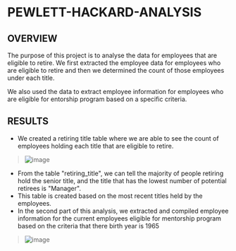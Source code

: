 # PEWLETT-HACKARD-ANALYSIS

## OVERVIEW
The purpose of this project is to analyse the data for employees that are eligible to retire. We first extracted the employee data for employees who are eligible to retire and then we determined the count of those employees under each title.

We also used the data to extract employee information for employees who are eligible for entorship program based on a specific criteria.

## RESULTS
- We created a retiring title table where we are able to see the count of employees holding each title that are eligible to retire. 

>![image](https://user-images.githubusercontent.com/86074187/128942869-e0937404-88df-4a9e-8df6-b4e0e1cb86ea.png)

- From the table "retiring_title", we can tell the majority of people retiring hold the senior title, and the title that has the lowest number of potential retirees is "Manager".
- This table is created based on the most recent titles held by the employees.
- In the second part of this analysis, we extracted and compiled employee information for the current employees eligible for mentorship program based on the criteria that there birth year is 1965
>![image](https://user-images.githubusercontent.com/86074187/128943519-d51d1d1e-3f38-4d00-8df4-ca6705ae972c.png)


